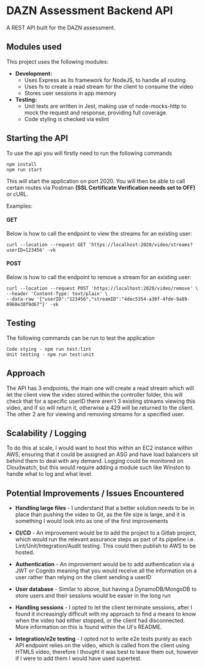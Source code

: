 # DAZN Assessment Backend API

A REST API built for the DAZN assessment.

## Modules used
This project uses the following modules:

- **Development:**
    - Uses Express as its framework for NodeJS, to handle all routing
    - Uses fs to create a read stream for the client to consume the video
    - Stores user sessions in app memory
- **Testing:** 
    - Unit tests are written in Jest, making use of node-mocks-http to mock the request and response, providing full coverage.
    - Code styling is checked via eslint 
  
## Starting the API
To use the api you will firstly need to run the following commands
```
npm install
npm run start
```
This will start the application on port 2020. You will then be able to call certain routes via Postman **(SSL Certificate Verification needs set to OFF)** or cURL.

Examples:

#### GET
Below is how to call the endpoint to view the streams for an existing user:

```
curl --location --request GET 'https://localhost:2020/video/streams?userID=123456' -vk
```
#### POST
Below is how to call the endpoint to remove a stream for an existing user:

```
curl --location --request POST 'https://localhost:2020/video/remove' \
--header 'Content-Type: text/plain' \
--data-raw '{"userID":"123456","streamID":"4dec5354-a30f-4fde-9a89-0960e38f9d67"}' -vk
```


## Testing
The following commands can be run to test the application
```
Code stying - npm run test:lint
Unit testing - npm run test:unit
```

## Approach
The API has 3 endpoints, the main one will create a read stream which will let the client view the video stored within the controller folder, this will
check that for a specific userID there aren't 3 existing streams viewing this video, and if so will return it, otherwise a 429 will be returned to the client.
The other 2 are for viewing and removing streams for a specified user.

## Scalability / Logging
To do this at scale, I would want to host this within an EC2 instance within AWS, ensuring that it could be assigned an ASG and have load balancers sit behind them to
deal with any demand. Logging could be monitored on Cloudwatch, but this would require adding a module such like Winston to handle what to log and what level.

## Potential Improvements / Issues Encountered

- **Handling large files** - I understand that a better solution needs to be in place than pushing the video to Git, as the file size is large, and it is
  something I would look into as one of the first improvements
  
- **CI/CD** - An improvement would be to add the project to a Gitlab project, which would run the relevant assurance steps
  as part of its pipeline i.e. Lint/Unit/Integration/Audit testing. This could then publish to AWS to be hosted.
  
- **Authentication** - An improvement would be to add authentication via a JWT or Cognito meaning that you would receive all the information
  on a user rather than relying on the client sending a userID
  
- **User database** - Similar to above, but having a DynamoDB/MongoDB to store users and their sessions would be easier in the long run

- **Handling sessions** - I opted to let the client terminate sessions, after I found it increasingly difficult with my approach to find a means
  to know when the video had either stopped, or the client had disconnected. More information on this is found within the UI's README.
  
- **Integration/e2e testing** - I opted not to write e2e tests purely as each API endpoint relies on the video, which is called from the client using HTML5 video,
  therefore I thought it was best to leave them out, however if I were to add them I would have used supertest.
  
